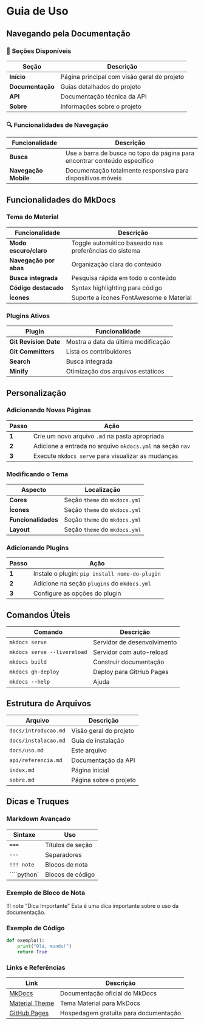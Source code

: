 # Guia de Uso

## Navegando pela Documentação

### 📖 Seções Disponíveis

| Seção | Descrição |
|-------|-----------|
| **Início** | Página principal com visão geral do projeto |
| **Documentação** | Guias detalhados do projeto |
| **API** | Documentação técnica da API |
| **Sobre** | Informações sobre o projeto |

### 🔍 Funcionalidades de Navegação

| Funcionalidade | Descrição |
|----------------|-----------|
| **Busca** | Use a barra de busca no topo da página para encontrar conteúdo específico |
| **Navegação Mobile** | Documentação totalmente responsiva para dispositivos móveis |

## Funcionalidades do MkDocs

### Tema do Material

| Funcionalidade | Descrição |
|----------------|-----------|
| **Modo escuro/claro** | Toggle automático baseado nas preferências do sistema |
| **Navegação por abas** | Organização clara do conteúdo |
| **Busca integrada** | Pesquisa rápida em todo o conteúdo |
| **Código destacado** | Syntax highlighting para código |
| **Ícones** | Suporte a ícones FontAwesome e Material |

### Plugins Ativos

| Plugin | Funcionalidade |
|--------|----------------|
| **Git Revision Date** | Mostra a data da última modificação |
| **Git Committers** | Lista os contribuidores |
| **Search** | Busca integrada |
| **Minify** | Otimização dos arquivos estáticos |

## Personalização

### Adicionando Novas Páginas

| Passo | Ação |
|-------|------|
| **1** | Crie um novo arquivo `.md` na pasta apropriada |
| **2** | Adicione a entrada no arquivo `mkdocs.yml` na seção `nav` |
| **3** | Execute `mkdocs serve` para visualizar as mudanças |

### Modificando o Tema

| Aspecto | Localização |
|---------|-------------|
| **Cores** | Seção `theme` do `mkdocs.yml` |
| **Ícones** | Seção `theme` do `mkdocs.yml` |
| **Funcionalidades** | Seção `theme` do `mkdocs.yml` |
| **Layout** | Seção `theme` do `mkdocs.yml` |

### Adicionando Plugins

| Passo | Ação |
|-------|------|
| **1** | Instale o plugin: `pip install nome-do-plugin` |
| **2** | Adicione na seção `plugins` do `mkdocs.yml` |
| **3** | Configure as opções do plugin |

## Comandos Úteis

| Comando | Descrição |
|---------|-----------|
| `mkdocs serve` | Servidor de desenvolvimento |
| `mkdocs serve --livereload` | Servidor com auto-reload |
| `mkdocs build` | Construir documentação |
| `mkdocs gh-deploy` | Deploy para GitHub Pages |
| `mkdocs --help` | Ajuda |

## Estrutura de Arquivos

| Arquivo | Descrição |
|---------|-----------|
| `docs/introducao.md` | Visão geral do projeto |
| `docs/instalacao.md` | Guia de instalação |
| `docs/uso.md` | Este arquivo |
| `api/referencia.md` | Documentação da API |
| `index.md` | Página inicial |
| `sobre.md` | Página sobre o projeto |

## Dicas e Truques

### Markdown Avançado

| Sintaxe | Uso |
|---------|-----|
| `===` | Títulos de seção |
| `---` | Separadores |
| `!!! note` | Blocos de nota |
| ````python` | Blocos de código |

### Exemplo de Bloco de Nota

!!! note "Dica Importante"
    Esta é uma dica importante sobre o uso da documentação.

### Exemplo de Código

```python
def exemplo():
    print("Olá, mundo!")
    return True
```

### Links e Referências

| Link | Descrição |
|------|-----------|
| [MkDocs](https://www.mkdocs.org/) | Documentação oficial do MkDocs |
| [Material Theme](https://squidfunk.github.io/mkdocs-material/) | Tema Material para MkDocs |
| [GitHub Pages](https://pages.github.com/) | Hospedagem gratuita para documentação |
